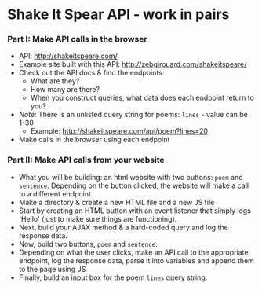 # Shake It Spear API - work in pairs

### Part I: Make API calls in the browser
- API: http://shakeitspeare.com/
- Example site built with this API: http://zebgirouard.com/shakeitspeare/
- Check out the API docs & find the endpoints:
  - What are they?
  - How many are there?
  - When you construct queries, what data does each endpoint return to you?
- *Note:* There is an unlisted query string for poems: `lines` - value can be 1-30
  - Example: http://shakeitspeare.com/api/poem?lines=20
- Make calls in the browser using each endpoint

### Part II: Make API calls from your website
- What you will be building: an html website with two buttons: `poem` and `sentence`. Depending on the button clicked, the website will make a call to a different endpoint.
- Make a directory & create a new HTML file and a new JS file
- Start by creating an HTML button with an event listener that simply logs 'Hello' (just to make sure things are functioning).
- Next, build your AJAX method & a hard-coded query and log the response data.
- Now, build two buttons, `poem` and `sentence`.
- Depending on what the user clicks, make an API call to the appropriate endpoint, log the response data, parse it into variables and append them to the page using JS
- Finally, build an input box for the poem `lines` query string.

